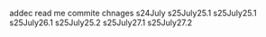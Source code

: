 addec read me
commite chnages
s24July
s25July25.1
s25July25.1 
s25July26.1 
s25July25.2
s25July27.1
s25July27.2
